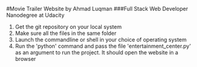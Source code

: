 #Movie Trailer Website by Ahmad Luqman
###Full Stack Web Developer Nanodegree at Udacity

1. Get the git repository on your local system
2. Make sure all the files in the same folder
3. Launch the commandline or shell in your choice of operating system
4. Run the 'python' command and pass the file 'entertainment_center.py' as an argument to run the project. It should open the website in a browser